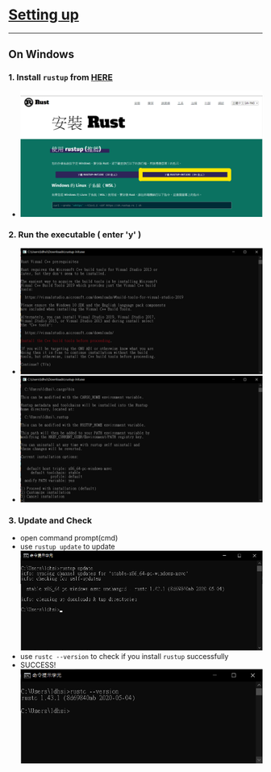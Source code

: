 # [Setting up](README.md#rust-learning)
---

## On Windows

### 1. Install `rustup` from [HERE](https://www.rust-lang.org/zh-TW/tools/install)<br>
* ![install_screenshot_website](Picture/install_screenshot_website.png)

### 2. Run the executable ( enter 'y' )<br>
* ![install_screenshot_executable](Picture/install_screenshot_executable.png)<br>
* ![install_screenshot_executable_installation](Picture/install_screenshot_executable_installation.png)

### 3. Update and Check<br>
* open command prompt(cmd)<br>
* use `rustup update` to update<br>
![install_screenshot_rustUpdate](Picture/install_screenshot_rustUpdate.png)<br>
* use `rustc --version` to check if you install `rustup` successfully<br>
* SUCCESS!<br>
![install_screenshot_rustSuccess](Picture/install_screenshot_rustSuccess.png)<br>